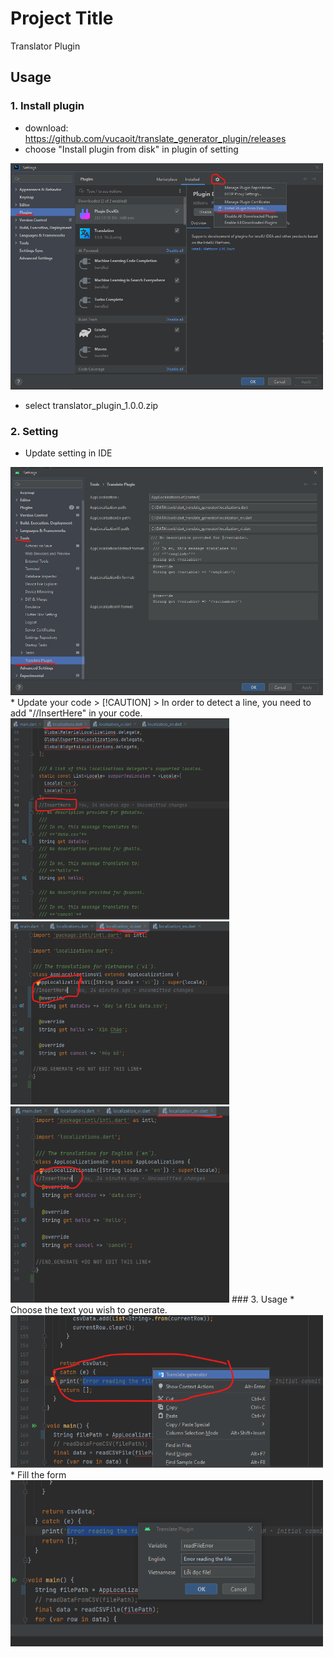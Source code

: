 
# Project Title

Translator Plugin


## Usage

### 1. Install plugin
* download: https://github.com/vucaoit/translate_generator_plugin/releases
* choose "Install plugin from disk" in plugin of setting
<img src="https://github.com/vucaoit/translate_generator_plugin/blob/master/images/step1.png" width="500" title="hover text">

* select translator_plugin_1.0.0.zip
### 2. Setting
* Update setting in IDE
<img src="https://github.com/vucaoit/translate_generator_plugin/blob/master/images/step2.png" width="500" title="hover text">
* Update your code
  > [!CAUTION]
  > In order to detect a line, you need to add "//InsertHere" in your code.
<img src="https://github.com/vucaoit/translate_generator_plugin/blob/master/images/step3_1.png" width="350" title="hover text">
<img src="https://github.com/vucaoit/translate_generator_plugin/blob/master/images/step3_2.png" width="350" title="hover text">
<img src="https://github.com/vucaoit/translate_generator_plugin/blob/master/images/step3_3.png" width="350" title="hover text">
### 3. Usage
* Choose the text you wish to generate.
<img src="https://github.com/vucaoit/translate_generator_plugin/blob/master/images/step4.png" width="500" title="hover text">
* Fill the form
<img src="https://github.com/vucaoit/translate_generator_plugin/blob/master/images/step5.png" width="500" title="hover text">
